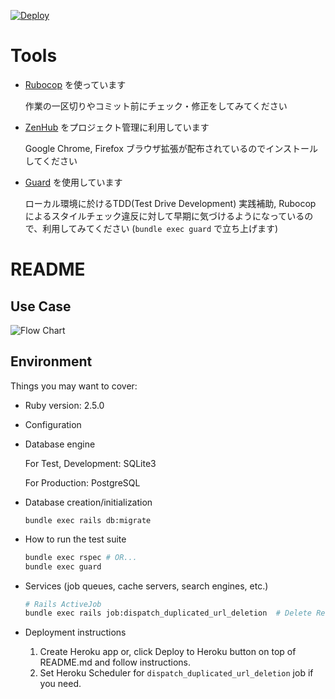 [![Deploy](https://www.herokucdn.com/deploy/button.svg)](https://heroku.com/deploy)

# Tools

* [Rubocop](https://github.com/bbatsov/rubocop) を使っています

  作業の一区切りやコミット前にチェック・修正をしてみてください

* [ZenHub](https://www.zenhub.com/) をプロジェクト管理に利用しています

  Google Chrome, Firefox ブラウザ拡張が配布されているのでインストールしてください

* [Guard](https://github.com/guard/guard) を使用しています

  ローカル環境に於けるTDD(Test Drive Development) 実践補助, Rubocop によるスタイルチェック違反に対して早期に気づけるようになっているので、利用してみてください (`bundle exec guard` で立ち上げます)

# README

## Use Case

![Flow Chart](https://i.gyazo.com/c00f451eaf66ba9e66aa1ae2209e4c75.png)

## Environment

Things you may want to cover:

* Ruby version: 2.5.0

* Configuration

* Database engine

  For Test, Development: SQLite3

  For Production: PostgreSQL

* Database creation/initialization

  ```
  bundle exec rails db:migrate
  ```

* How to run the test suite

  ```sh
  bundle exec rspec # OR...
  bundle exec guard
  ```
* Services (job queues, cache servers, search engines, etc.)

  ```sh
  # Rails ActiveJob
  bundle exec rails job:dispatch_duplicated_url_deletion  # Delete ReadLater record that duplicate URL
  ```
* Deployment instructions

  1. Create Heroku app or, click Deploy to Heroku button on top of README.md and follow instructions.
  2. Set Heroku Scheduler for `dispatch_duplicated_url_deletion` job if you need.
